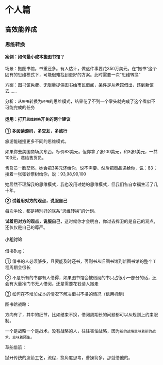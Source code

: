 # 个人篇

## 高效能养成

### 思维转换

#### 案例：如何最小成本搬图书馆？

  场景：搬图书馆，书重还多。有人估计，做这件事要花350万美元。在“搬书”这个固有的思维模式下，可能很难找到更好的方案。此时需要一次“思维转换”
  
  方案：图书馆免费、无限量提供图书给市民借阅，条件是从老馆借出，还到新馆去......
  
  分析：从`搬书`转换为`还书`的思维模式，结果花了不到一个零头就完成了这个看似不可能完成的任务

#### 运用：打开`思维转换`开关的两个建议

  **① 多阅读源码，多交友，多旅行**
  
  旅游能碰撞更多不同的思维模式。
  
  如果你去美国商场买东西，标价83美元。但你拿了张100美元，和3张1美元，一共103元，递给售货员。
  
  售货员一脸茫然，她会把3美元还给你，说不需要。然后把商品递给你，说：83；接着一张张钞票树给你，说：93,98,99,100
  
  她居然不理解我的思维模式，我也没用过她的思维模式，但我们各自幸福生活了几十年。
  
  **② 试着用对方的观点，说服自己**
  
  每次争论，都是特别好的联系“思维转换”的计划。  
  
  **试着用对方的观点，说服自己**，这时候你才会明白，你过去捍卫的是自己的观点，还仅仅是自己的尊严。

#### 小组讨论

  借书Bug：
  
  ① 借书的人必须够多，且要能及时还书，否则书从旧图书馆到新图书馆的整个工程周期会很长
  
  ② 不是所有的书都有人借得，如果图书馆会被借阅的书只占很小一部分的话，还会有大量冷门书无人借阅，还是需要花钱请人搬走
  
  ③ 如何在不增加成本的情况下解决借书不换的情况（信用机制）
  
  图书馆战略：
  
  方向有了，其中的细节，比如结束不换，借阅周期长的问题都可以从规则上约束限制。  
  
  一个是战略一个是战术。没有战略的人，往往害怕战略，因为`新的战略意味着新的战术，意味着陌生`。
  
  草船借箭：
  
  抛开传统的造箭工艺，流程，换角度思考，曹操箭多，那就借他的。
